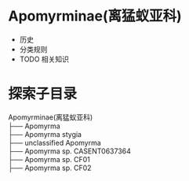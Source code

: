 # Apomyrminae(离猛蚁亚科)

* 历史
* 分类规则
* TODO 相关知识

# 探索子目录

Apomyrminae(离猛蚁亚科)<br />
├── Apomyrma<br />
    ├── Apomyrma stygia<br />
    ├── unclassified Apomyrma<br />
        ├── Apomyrma sp. CASENT0637364<br />
        ├── Apomyrma sp. CF01<br />
        ├── Apomyrma sp. CF02<br />